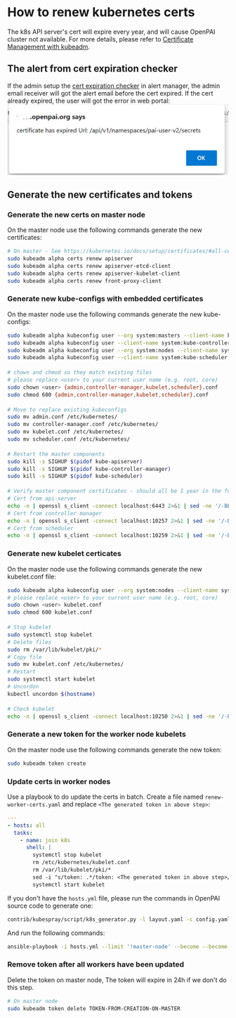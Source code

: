 # How to renew kubernetes certs

The k8s API server's cert will expire every year, and will cause OpenPAI cluster not available.
For more details, please refer to [Certificate Management with kubeadm](https://kubernetes.io/docs/tasks/administer-cluster/kubeadm/kubeadm-certs/).

## The alert from cert expiration checker

If the admin setup the [cert expiration checker](./how-to-use-alert-system.md#Cluster-k8s-cert-expiration-checker) in alert manager, the admin email receiver will got the alert email before the cert expired.
If the cert already expired, the user will got the error in web portal:
![cert expired](./imgs/cert-expired.png)

## Generate the new certificates and tokens

### Generate the new certs on master node

On the master node use the following commands generate the new certificates:

```bash
# On master - See https://kubernetes.io/docs/setup/certificates/#all-certificates
sudo kubeadm alpha certs renew apiserver
sudo kubeadm alpha certs renew apiserver-etcd-client
sudo kubeadm alpha certs renew apiserver-kubelet-client
sudo kubeadm alpha certs renew front-proxy-client
```

### Generate new kube-configs with embedded certificates

On the master node use the following commands generate the new kube-configs:

```bash
sudo kubeadm alpha kubeconfig user --org system:masters --client-name kubernetes-admin  > admin.conf
sudo kubeadm alpha kubeconfig user --client-name system:kube-controller-manager > controller-manager.conf
sudo kubeadm alpha kubeconfig user --org system:nodes --client-name system:node:$(hostname) > kubelet.conf
sudo kubeadm alpha kubeconfig user --client-name system:kube-scheduler > scheduler.conf

# chown and chmod so they match existing files
# please replace <user> to your current user name (e.g. root, core)
sudo chown <user> {admin,controller-manager,kubelet,scheduler}.conf
sudo chmod 600 {admin,controller-manager,kubelet,scheduler}.conf

# Move to replace existing kubeconfigs
sudo mv admin.conf /etc/kubernetes/
sudo mv controller-manager.conf /etc/kubernetes/
sudo mv kubelet.conf /etc/kubernetes/
sudo mv scheduler.conf /etc/kubernetes/

# Restart the master components
sudo kill -s SIGHUP $(pidof kube-apiserver)
sudo kill -s SIGHUP $(pidof kube-controller-manager)
sudo kill -s SIGHUP $(pidof kube-scheduler)

# Verify master component certificates - should all be 1 year in the future
# Cert from api-server
echo -n | openssl s_client -connect localhost:6443 2>&1 | sed -ne '/-BEGIN CERTIFICATE-/,/-END CERTIFICATE-/p' | openssl x509 -text -noout | grep Not
# Cert from controller manager
echo -n | openssl s_client -connect localhost:10257 2>&1 | sed -ne '/-BEGIN CERTIFICATE-/,/-END CERTIFICATE-/p' | openssl x509 -text -noout | grep Not
# Cert from scheduler
echo -n | openssl s_client -connect localhost:10259 2>&1 | sed -ne '/-BEGIN CERTIFICATE-/,/-END CERTIFICATE-/p' | openssl x509 -text -noout | grep Not
```

### Generate new kubelet certicates

On the master node use the following commands generate the new kubelet.conf file:

```bash
sudo kubeadm alpha kubeconfig user --org system:nodes --client-name system:node:$(hostname) > kubelet.conf
# please replace <user> to your current user name (e.g. root, core)
sudo chown <user> kubelet.conf
sudo chmod 600 kubelet.conf

# Stop kubelet
sudo systemctl stop kubelet
# Delete files
sudo rm /var/lib/kubelet/pki/*
# Copy file
sudo mv kubelet.conf /etc/kubernetes/
# Restart
sudo systemctl start kubelet
# Uncordon
kubectl uncordon $(hostname)

# Check kubelet
echo -n | openssl s_client -connect localhost:10250 2>&1 | sed -ne '/-BEGIN CERTIFICATE-/,/-END CERTIFICATE-/p' | openssl x509 -text -noout | grep Not
```

### Generate a new token for the worker node kubelets

On the master node use the following commands generate the new token:

```bash
sudo kubeadm token create
```

### Update certs in worker nodes

Use a playbook to do update the certs in batch. Create a file named `renew-worker-certs.yaml` and replace `<The generated token in above step>`:

```yaml
---
- hosts: all
  tasks:
    - name: join k8s
      shell: |
        systemctl stop kubelet
        rm /etc/kubernetes/kubelet.conf
        rm /var/lib/kubelet/pki/*
        sed -i "s/token: .*/token: <The generated token in above step>/" /etc/kubernetes/bootstrap-kubelet.conf
        systemctl start kubelet
```

If you don't have the `hosts.yml` file, please run the commands in OpenPAI source code to generate one:

```bash
contrib/kubespray/script/k8s_generator.py -l layout.yaml -c config.yaml -o <output_folder>
```

And run the following commands:

```bash
ansible-playbook -i hosts.yml --limit '!master-node' --become --become-user root renew-worker-cert.yaml
```

### Remove token after all workers have been updated

Delete the token on master node, The token will expire in 24h if we don't do this step.

```bash
# On master node
sudo kubeadm token delete TOKEN-FROM-CREATION-ON-MASTER
```
